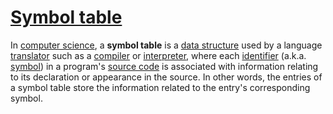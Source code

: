 # [Symbol table](https://en.wikipedia.org/wiki/Symbol_table)

In [computer science](https://en.wikipedia.org/wiki/Computer_science), a **symbol table** is a [data structure](https://en.wikipedia.org/wiki/Data_structure) used by a language [translator](https://en.wikipedia.org/wiki/Translator) such as a [compiler](https://en.wikipedia.org/wiki/Compiler) or [interpreter](https://en.wikipedia.org/wiki/Interpreter_(computing)), where each [identifier](https://en.wikipedia.org/wiki/Identifier) (a.k.a. [symbol](https://en.wikipedia.org/wiki/Symbol_(programming))) in a program's [source code](https://en.wikipedia.org/wiki/Source_code) is associated with information relating to its declaration or appearance in the source. In other words, the entries of a symbol table store the information related to the entry's corresponding symbol.

